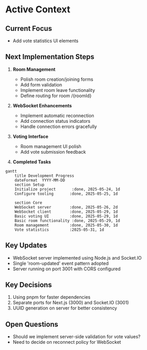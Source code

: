 # Active Context

## Current Focus
- Add vote statistics UI elements

## Next Implementation Steps

1. **Room Management**
   - Polish room creation/joining forms
   - Add form validation
   - Implement room leave functionality
   - Define routing for room /{roomId}

2. **WebSocket Enhancements**
   - Implement automatic reconnection
   - Add connection status indicators
   - Handle connection errors gracefully

3. **Voting Interface**
   - Room management UI polish
   - Add vote submission feedback


3. **Completed Tasks**
```mermaid
gantt
    title Development Progress
    dateFormat  YYYY-MM-DD
    section Setup
    Initialize project       :done, 2025-05-24, 1d
    Configure tooling       :done, 2025-05-25, 1d
    
    section Core
    WebSocket server        :done, 2025-05-26, 2d
    WebSocket client        :done, 2025-05-29, 1d
    Basic voting UI         :done, 2025-05-29, 1d
    Basic room functionality :done, 2025-05-29, 1d
    Room management         :done, 2025-05-30, 1d
    Vote statistics         :2025-05-31, 1d
```

## Key Updates
- WebSocket server implemented using Node.js and Socket.IO
- Single 'room-updated' event pattern adopted
- Server running on port 3001 with CORS configured

## Key Decisions
1. Using pnpm for faster dependencies
2. Separate ports for Next.js (3000) and Socket.IO (3001)
3. UUID generation on server for better consistency

## Open Questions
- Should we implement server-side validation for vote values?
- Need to decide on reconnect policy for WebSocket
